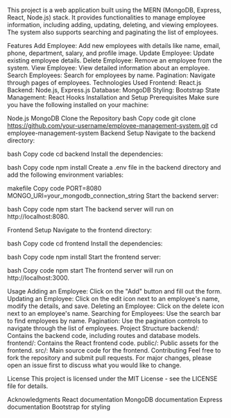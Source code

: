 This project is a web application built using the MERN (MongoDB, Express, React, Node.js) stack. It provides functionalities to manage employee information, including adding, updating, deleting, and viewing employees. The system also supports searching and paginating the list of employees.

Features
Add Employee: Add new employees with details like name, email, phone, department, salary, and profile image.
Update Employee: Update existing employee details.
Delete Employee: Remove an employee from the system.
View Employee: View detailed information about an employee.
Search Employees: Search for employees by name.
Pagination: Navigate through pages of employees.
Technologies Used
Frontend: React.js
Backend: Node.js, Express.js
Database: MongoDB
Styling: Bootstrap
State Management: React Hooks
Installation and Setup
Prerequisites
Make sure you have the following installed on your machine:

Node.js
MongoDB
Clone the Repository
bash
Copy code
git clone https://github.com/your-username/employee-management-system.git
cd employee-management-system
Backend Setup
Navigate to the backend directory:

bash
Copy code
cd backend
Install the dependencies:

bash
Copy code
npm install
Create a .env file in the backend directory and add the following environment variables:

makefile
Copy code
PORT=8080
MONGO_URI=your_mongodb_connection_string
Start the backend server:

bash
Copy code
npm start
The backend server will run on http://localhost:8080.

Frontend Setup
Navigate to the frontend directory:

bash
Copy code
cd frontend
Install the dependencies:

bash
Copy code
npm install
Start the frontend server:

bash
Copy code
npm start
The frontend server will run on http://localhost:3000.

Usage
Adding an Employee: Click on the "Add" button and fill out the form.
Updating an Employee: Click on the edit icon next to an employee's name, modify the details, and save.
Deleting an Employee: Click on the delete icon next to an employee's name.
Searching for Employees: Use the search bar to find employees by name.
Pagination: Use the pagination controls to navigate through the list of employees.
Project Structure
backend/: Contains the backend code, including routes and database models.
frontend/: Contains the React frontend code.
public/: Public assets for the frontend.
src/: Main source code for the frontend.
Contributing
Feel free to fork the repository and submit pull requests. For major changes, please open an issue first to discuss what you would like to change.

License
This project is licensed under the MIT License - see the LICENSE file for details.

Acknowledgments
React documentation
MongoDB documentation
Express documentation
Bootstrap for styling
